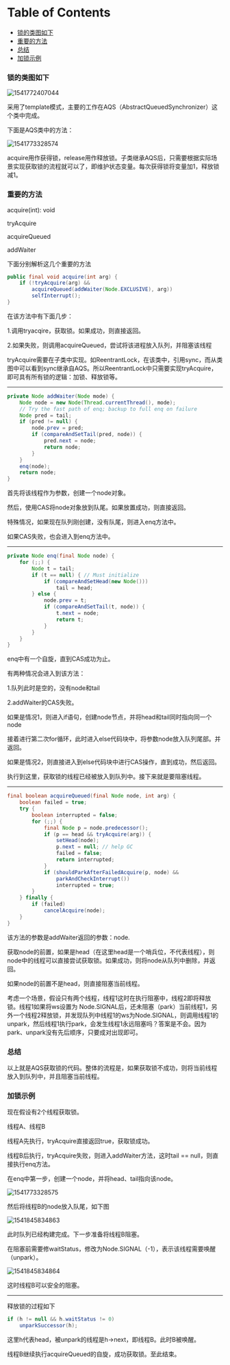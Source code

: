 
# Table of Contents
* [锁的类图如下](#锁的类图如下)
* [重要的方法](#重要的方法)
* [总结](#总结)
* [加锁示例](#加锁示例)

### 锁的类图如下
![1541772407044](./pic/1541772407044.png)



采用了template模式，主要的工作在AQS（AbstractQueuedSynchronizer）这个类中完成。

下面是AQS类中的方法：




![1541773328574](./pic/1541773328574.png)

acquire用作获得锁，release用作释放锁。子类继承AQS后，只需要根据实际场景实现获取锁的流程就可以了，即维护状态变量。每次获得锁将变量加1，释放锁减1。

### 重要的方法

acquire(int): void

tryAcquire

acquireQueued

addWaiter

下面分别解析这几个重要的方法

```java
public final void acquire(int arg) {
    if (!tryAcquire(arg) &&
        acquireQueued(addWaiter(Node.EXCLUSIVE), arg))
        selfInterrupt();
}
```

在该方法中有下面几步：

1.调用tryacqire，获取锁。如果成功，则直接返回。

2.如果失败，则调用acquireQueued，尝试将该进程放入队列，并阻塞该线程

tryAcquire需要在子类中实现。如ReentrantLock，在该类中，引用sync，而从类图中可以看到sync继承自AQS。所以ReentrantLock中只需要实现tryAcquire，即可具有所有锁的逻辑：加锁、释放锁等。



------



```java
private Node addWaiter(Node mode) {
    Node node = new Node(Thread.currentThread(), mode);
    // Try the fast path of enq; backup to full enq on failure
    Node pred = tail;
    if (pred != null) {
        node.prev = pred;
        if (compareAndSetTail(pred, node)) {
            pred.next = node;
            return node;
        }
    }
    enq(node);
    return node;
}
```

首先将该线程作为参数，创建一个node对象。

然后，使用CAS将node对象放到队尾。如果放置成功，则直接返回。

特殊情况，如果现在队列刚创建，没有队尾，则进入enq方法中。

如果CAS失败，也会进入到enq方法中。

------



```Java
private Node enq(final Node node) {
    for (;;) {
        Node t = tail;
        if (t == null) { // Must initialize
            if (compareAndSetHead(new Node()))
                tail = head;
        } else {
            node.prev = t;
            if (compareAndSetTail(t, node)) {
                t.next = node;
                return t;
            }
        }
    }
}
```
enq中有一个自旋，直到CAS成功为止。

有两种情况会进入到该方法：

1.队列此时是空的，没有node和tail

2.addWaiter的CAS失败。

如果是情况1，则进入if语句，创建node节点，并将head和tail同时指向同一个node

接着进行第二次for循环，此时进入else代码块中，将参数node放入队列尾部。并返回。

如果是情况2，则直接进入到else代码块中进行CAS操作，直到成功，然后返回。

执行到这里，获取锁的线程已经被放入到队列中。接下来就是要阻塞线程。

------



```java
final boolean acquireQueued(final Node node, int arg) {
    boolean failed = true;
    try {
        boolean interrupted = false;
        for (;;) {
            final Node p = node.predecessor();
            if (p == head && tryAcquire(arg)) {
                setHead(node);
                p.next = null; // help GC
                failed = false;
                return interrupted;
            }
            if (shouldParkAfterFailedAcquire(p, node) &&
                parkAndCheckInterrupt())
                interrupted = true;
        }
    } finally {
        if (failed)
            cancelAcquire(node);
    }
}
```

该方法的参数是addWaiter返回的参数：node.

获取node的前置，如果是head（在这里head是一个哨兵位，不代表线程），则node中的线程可以直接尝试获取锁。如果成功，则将node从队列中删除，并返回。

如果node的前置不是head，则直接阻塞当前线程。

考虑一个场景，假设只有两个线程，线程1这时在执行阻塞中，线程2即将释放锁。线程1如果将ws设置为 Node.SIGNAL后，还未阻塞（park）当前线程1，另外一个线程2释放锁，并发现队列中线程1的ws为Node.SIGNAL，则调用线程1的unpark，然后线程1执行park，会发生线程1永远阻塞吗？答案是不会。因为park、unpark没有先后顺序，只要成对出现即可。



### 总结

以上就是AQS获取锁的代码。整体的流程是，如果获取锁不成功，则将当前线程放入到队列中，并且阻塞当前线程。

### 加锁示例

现在假设有2个线程获取锁。

线程A、线程B

线程A先执行，tryAcquire直接返回true，获取锁成功。

线程B后执行，tryAcquire失败，则进入addWaiter方法，这时tail == null，则直接执行enq方法。

在enq中第一步，创建一个node，并将head、tail指向该node。

![1541773328575](./pic/1541773328575.png)

然后将线程B的node放入队尾，如下图

![1541845834863](./pic/1541845834863.png)

此时队列已经构建完成。下一步准备将线程B阻塞。



在阻塞前需要修waitStatus，修改为Node.SIGNAL（-1），表示该线程需要唤醒（unpark）。

![1541845834864](./pic/1541845834864.png)

这时线程B可以安全的阻塞。

------

释放锁的过程如下

```java
if (h != null && h.waitStatus != 0)
    unparkSuccessor(h);
```

这里h代表head，被unpark的线程是h->next，即线程B。此时B被唤醒。

线程B继续执行acquireQueued的自旋，成功获取锁。至此结束。